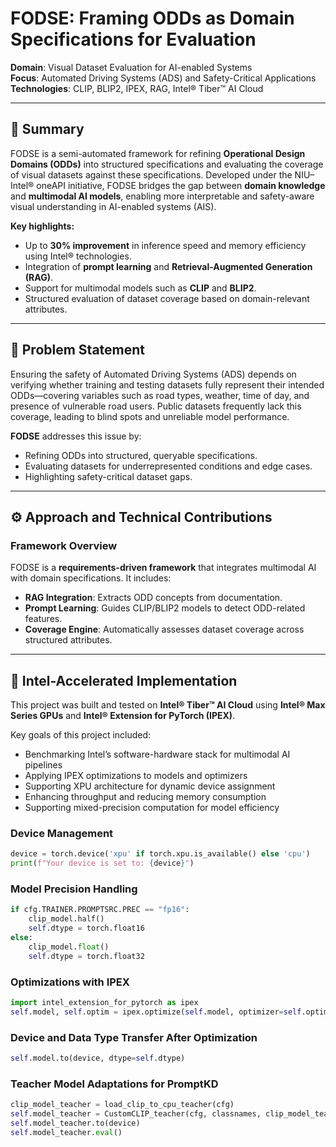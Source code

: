 # FODSE: Framing ODDs as Domain Specifications for Evaluation

**Domain**: Visual Dataset Evaluation for AI-enabled Systems  
**Focus**: Automated Driving Systems (ADS) and Safety-Critical Applications  
**Technologies**: CLIP, BLIP2, IPEX, RAG, Intel® Tiber™ AI Cloud

---

## 🚀 Summary

FODSE is a semi-automated framework for refining **Operational Design Domains (ODDs)** into structured specifications and evaluating the coverage of visual datasets against these specifications. Developed under the NIU–Intel® oneAPI initiative, FODSE bridges the gap between **domain knowledge** and **multimodal AI models**, enabling more interpretable and safety-aware visual understanding in AI-enabled systems (AIS).

**Key highlights:**

- Up to **30% improvement** in inference speed and memory efficiency using Intel® technologies.
- Integration of **prompt learning** and **Retrieval-Augmented Generation (RAG)**.
- Support for multimodal models such as **CLIP** and **BLIP2**.
- Structured evaluation of dataset coverage based on domain-relevant attributes.

---

## 🧩 Problem Statement

Ensuring the safety of Automated Driving Systems (ADS) depends on verifying whether training and testing datasets fully represent their intended ODDs—covering variables such as road types, weather, time of day, and presence of vulnerable road users. Public datasets frequently lack this coverage, leading to blind spots and unreliable model performance.

**FODSE** addresses this issue by:

- Refining ODDs into structured, queryable specifications.
- Evaluating datasets for underrepresented conditions and edge cases.
- Highlighting safety-critical dataset gaps.

---

## ⚙️ Approach and Technical Contributions

### Framework Overview

FODSE is a **requirements-driven framework** that integrates multimodal AI with domain specifications. It includes:

- **RAG Integration**: Extracts ODD concepts from documentation.
- **Prompt Learning**: Guides CLIP/BLIP2 models to detect ODD-related features.
- **Coverage Engine**: Automatically assesses dataset coverage across structured attributes.

---

## 🔧 Intel-Accelerated Implementation

This project was built and tested on **Intel® Tiber™ AI Cloud** using **Intel® Max Series GPUs** and **Intel® Extension for PyTorch (IPEX)**.


Key goals of this project included:

- Benchmarking Intel’s software-hardware stack for multimodal AI pipelines
- Applying IPEX optimizations to models and optimizers
- Supporting XPU architecture for dynamic device assignment
- Enhancing throughput and reducing memory consumption
- Supporting mixed-precision computation for model efficiency

### Device Management

```python
device = torch.device('xpu' if torch.xpu.is_available() else 'cpu')
print(f"Your device is set to: {device}")
```

### Model Precision Handling
```python
if cfg.TRAINER.PROMPTSRC.PREC == "fp16":
    clip_model.half()
    self.dtype = torch.float16
else:
    clip_model.float()
    self.dtype = torch.float32
```

### Optimizations with IPEX
```python
import intel_extension_for_pytorch as ipex
self.model, self.optim = ipex.optimize(self.model, optimizer=self.optim, auto_kernel_selection=False)
```

### Device and Data Type Transfer After Optimization
```python
self.model.to(device, dtype=self.dtype)
```

### Teacher Model Adaptations for PromptKD
```python
clip_model_teacher = load_clip_to_cpu_teacher(cfg)
self.model_teacher = CustomCLIP_teacher(cfg, classnames, clip_model_teacher)
self.model_teacher.to(device)
self.model_teacher.eval()
```
